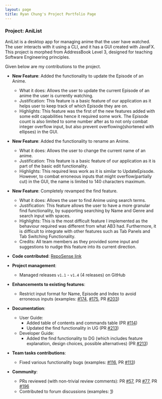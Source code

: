 ```yaml
---
layout: page
title: Ryan Chung's Project Portfolio Page
---
```


### Project: AniList

AniList is a desktop app for managing anime that the user have watched. The user interacts with it using a CLI, and it has a GUI created with JavaFX.
This project is morphed from AddressBook Level 3, designed for teaching Software Engineering principles.

Given below are my contributions to the project.

* **New Feature**: Added the functionality to update the Episode of an Anime.
  * What it does: Allows the user to update the current Episode of an anime the user is currently watching.
  * Justification: This feature is a basic feature of our application as it helps user to keep track of which Episode they are on.
  * Highlights: This feature was the first of the new features added with some edit capabilities hence it required some work.
  The Episode count is also limited to some number after as to not only combat integer overflow input, but also prevent
  overflowing(shortened with ellipses) in the GUI.

* **New Feature**: Added the functionality to rename an Anime.
  * What it does: Allows the user to change the current name of an anime.
  * Justification: This feature is a basic feature of our application as it is part of the basic edit functionality.
  * Highlights: This required less work as it is similar to UpdateEpisode. However, to combat erroneous inputs that might
  overflow(partially cut) in the GUI, the name is limited to 140 characters maximum.

* **New Feature**: Completely revamped the find feature.
  * What it does: Allows the user to find Anime using search terms.
  * Justification: This feature allows the user to have a more granular find functionality, by supporting searching by Name and Genre
  and search input with spaces.
  * Highlights: This is the most difficult feature I implemented as the behaviour required was different from what AB3 had.
  Furthermore, it is difficult to integrate with other features such as Tab Panels and Tab Switching Functionality.
  * Credits: All team members as they provided some input and suggestions to nudge this feature into its current direction.

* **Code contributed**: [RepoSense link](https://nus-cs2103-ay2122s1.github.io/tp-dashboard/?search=&sort=groupTitle&sortWithin=title&since=2021-09-17&timeframe=commit&mergegroup=&groupSelect=groupByRepos&breakdown=false&tabOpen=true&tabType=authorship&tabAuthor=NekrozQliphort&tabRepo=AY2122S1-CS2103T-T10-4%2Ftp%5Bmaster%5D&authorshipIsMergeGroup=false&authorshipFileTypes=docs~functional-code~test-code&authorshipIsBinaryFileTypeChecked=false)

* **Project management**:
  * Managed releases `v1.1` - `v1.4` (4 releases) on GitHub

* **Enhancements to existing features**:
  * Restrict input format for Name, Episode and Index to avoid erroneous inputs
  (examples: [\#174](https://github.com/AY2122S1-CS2103T-T10-4/tp/issues/174), [\#175](https://github.com/AY2122S1-CS2103T-T10-4/tp/issues/175), PR [\#203](https://github.com/AY2122S1-CS2103T-T10-4/tp/pull/203))

* **Documentation**:
  * User Guide:
    * Added table of contents and commands table (PR [\#114](https://github.com/AY2122S1-CS2103T-T10-4/tp/pull/114))
    * Updated the find functionality in UG (PR [\#213](https://github.com/AY2122S1-CS2103T-T10-4/tp/pull/213))
  * Developer Guide:
    * Added the find functionality to DG (which includes feature explanation, design choices, possible alternatives) (PR [\#213](https://github.com/AY2122S1-CS2103T-T10-4/tp/pull/213))

* **Team tasks contributions**:
  * Fixed various functionality bugs (examples: [\#116](https://github.com/AY2122S1-CS2103T-T10-4/tp/issues/116), PR [\#113](https://github.com/AY2122S1-CS2103T-T10-4/tp/pull/113))

* **Community**:
  * PRs reviewed (with non-trivial review comments): PR [\#57](https://github.com/AY2122S1-CS2103T-T10-4/tp/pull/57), PR [\#77](https://github.com/AY2122S1-CS2103T-T10-4/tp/pull/77), PR [\#196](https://github.com/AY2122S1-CS2103T-T10-4/tp/pull/196)
  * Contributed to forum discussions (examples: [1](https://github.com/nus-cs2103-AY2122S1/forum/issues/31))
